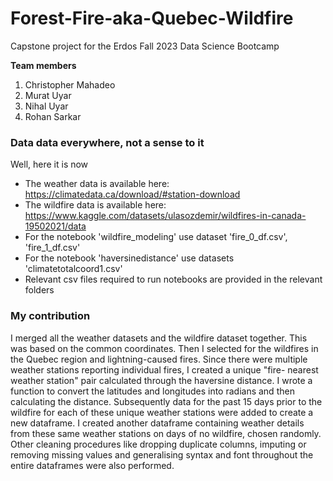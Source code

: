 # Forest-Fire-aka-Quebec-Wildfire
Capstone project for the Erdos Fall 2023 Data Science Bootcamp 

**Team members**
1. Christopher Mahadeo
2. Murat Uyar
3. Nihal Uyar
4. Rohan Sarkar

### Data data everywhere, not a sense to it
Well, here it is now

- The weather data is available here: https://climatedata.ca/download/#station-download
- The wildfire data is available here: https://www.kaggle.com/datasets/ulasozdemir/wildfires-in-canada-19502021/data
- For the notebook 'wildfire_modeling' use dataset 'fire_0_df.csv', 'fire_1_df.csv'
- For the notebook 'haversinedistance' use datasets 'climatetotalcoord1.csv'
- Relevant csv files required to run notebooks are provided in the relevant folders

### My contribution
I merged all the weather datasets and the wildfire dataset together. This was based on the common coordinates. Then I selected for the wildfires in the Quebec region and lightning-caused fires. Since there were multiple weather stations reporting individual fires, I created a unique "fire- nearest weather station" pair calculated through the haversine distance. I wrote a function to convert the latitudes and longitudes into radians and then calculating the distance. Subsequently data for the past 15 days prior to the wildfire for each of these unique weather stations were added to create a new dataframe. I created another dataframe containing weather details from these same weather stations on days of no wildfire, chosen randomly. Other cleaning procedures like dropping duplicate columns, imputing or removing missing values and generalising syntax and font throughout the entire dataframes were also performed.
